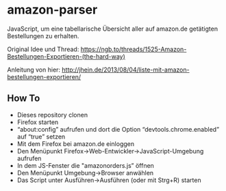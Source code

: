 amazon-parser
=============


JavaScript, um eine tabellarische Übersicht aller auf amazon.de getätigten Bestellungen zu erhalten.

Original Idee und Thread:
https://ngb.to/threads/1525-Amazon-Bestellungen-Exportieren-(the-hard-way)

Anleitung von hier:
http://jhein.de/2013/08/04/liste-mit-amazon-bestellungen-exportieren/

How To
--

* Dieses repository clonen
* Firefox starten
* “about:config” aufrufen und dort die Option “devtools.chrome.enabled” auf “true” setzen
* Mit dem Firefox bei amazon.de einloggen
* Den Menüpunkt Firefox->Web-Entwickler->JavaScript-Umgebung aufrufen
* In dem JS-Fenster die "amazonorders.js” öffnen
* Den Menüpunkt Umgebung->Browser anwählen
* Das Script unter Ausführen->Ausführen (oder mit Strg+R) starten
